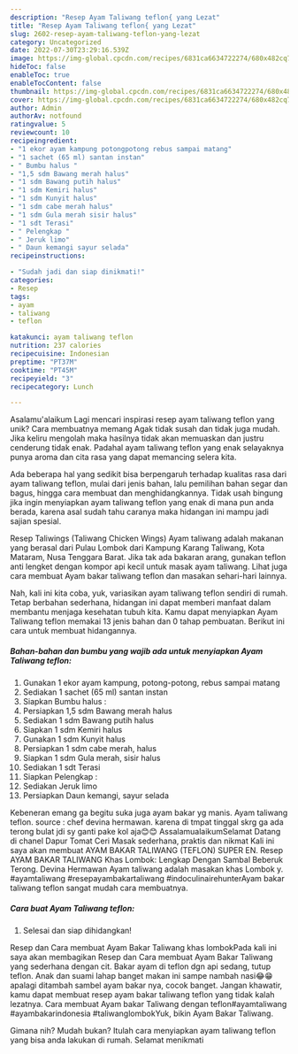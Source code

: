 ```yaml
---
description: "Resep Ayam Taliwang teflon{ yang Lezat"
title: "Resep Ayam Taliwang teflon{ yang Lezat"
slug: 2602-resep-ayam-taliwang-teflon-yang-lezat
category: Uncategorized
date: 2022-07-30T23:29:16.539Z
image: https://img-global.cpcdn.com/recipes/6831ca6634722274/680x482cq70/ayam-taliwang-teflon-foto-resep-utama.jpg
hideToc: false
enableToc: true
enableTocContent: false
thumbnail: https://img-global.cpcdn.com/recipes/6831ca6634722274/680x482cq70/ayam-taliwang-teflon-foto-resep-utama.jpg
cover: https://img-global.cpcdn.com/recipes/6831ca6634722274/680x482cq70/ayam-taliwang-teflon-foto-resep-utama.jpg
author: Admin
authorAv: notfound
ratingvalue: 5
reviewcount: 10
recipeingredient:
- "1 ekor ayam kampung potongpotong rebus sampai matang"
- "1 sachet (65 ml) santan instan"
- " Bumbu halus "
- "1,5 sdm Bawang merah halus"
- "1 sdm Bawang putih halus"
- "1 sdm Kemiri halus"
- "1 sdm Kunyit halus"
- "1 sdm cabe merah halus"
- "1 sdm Gula merah sisir halus"
- "1 sdt Terasi"
- " Pelengkap "
- " Jeruk limo"
- " Daun kemangi sayur selada"
recipeinstructions:

- "Sudah jadi dan siap dinikmati!"
categories:
- Resep
tags:
- ayam
- taliwang
- teflon

katakunci: ayam taliwang teflon 
nutrition: 237 calories
recipecuisine: Indonesian
preptime: "PT37M"
cooktime: "PT45M"
recipeyield: "3"
recipecategory: Lunch

---
```



Asalamu'alaikum Lagi mencari inspirasi resep ayam taliwang teflon yang unik? Cara membuatnya memang Agak tidak susah dan tidak juga mudah. Jika keliru mengolah maka hasilnya tidak akan memuaskan dan justru cenderung tidak enak. Padahal ayam taliwang teflon yang enak selayaknya punya aroma dan cita rasa yang dapat memancing selera kita.


Ada beberapa hal yang sedikit bisa berpengaruh terhadap kualitas rasa dari ayam taliwang teflon, mulai dari jenis bahan, lalu pemilihan bahan segar dan bagus, hingga cara membuat dan menghidangkannya. Tidak usah bingung jika ingin menyiapkan ayam taliwang teflon yang enak di mana pun anda berada, karena asal sudah tahu caranya maka hidangan ini mampu jadi sajian spesial.

Resep Taliwings (Taliwang Chicken Wings) Ayam taliwang adalah makanan yang berasal dari Pulau Lombok dari Kampung Karang Taliwang, Kota Mataram, Nusa Tenggara Barat. Jika tak ada bakaran arang, gunakan teflon anti lengket dengan kompor api kecil untuk masak ayam taliwang. Lihat juga cara membuat Ayam bakar taliwang teflon dan masakan sehari-hari lainnya.


Nah, kali ini kita coba, yuk, variasikan ayam taliwang teflon sendiri di rumah. Tetap berbahan sederhana, hidangan ini dapat memberi manfaat dalam membantu menjaga kesehatan tubuh kita. Kamu dapat menyiapkan Ayam Taliwang teflon memakai 13 jenis bahan dan 0 tahap pembuatan. Berikut ini cara untuk membuat hidangannya.

<!--inarticleads1-->

##### Bahan-bahan dan bumbu yang wajib ada untuk menyiapkan Ayam Taliwang teflon:

1. Gunakan 1 ekor ayam kampung, potong-potong, rebus sampai matang
1. Sediakan 1 sachet (65 ml) santan instan
1. Siapkan  Bumbu halus :
1. Persiapkan 1,5 sdm Bawang merah halus
1. Sediakan 1 sdm Bawang putih halus
1. Siapkan 1 sdm Kemiri halus
1. Gunakan 1 sdm Kunyit halus
1. Persiapkan 1 sdm cabe merah, halus
1. Siapkan 1 sdm Gula merah, sisir halus
1. Sediakan 1 sdt Terasi
1. Siapkan  Pelengkap :
1. Sediakan  Jeruk limo
1. Persiapkan  Daun kemangi, sayur selada


Kebeneran emang ga begitu suka juga ayam bakar yg manis. Ayam taliwang teflon. source : chef devina hermawan. karena di tmpat tinggal skrg ga ada terong bulat jdi sy ganti pake kol aja😊😊 AssalamualaikumSelamat Datang di chanel Dapur Tomat Ceri Masak sederhana, praktis dan nikmat Kali ini saya akan membuat AYAM BAKAR TALIWANG (TEFLON) SUPER EN. Resep AYAM BAKAR TALIWANG Khas Lombok: Lengkap Dengan Sambal Beberuk Terong. Devina Hermawan Ayam taliwang adalah masakan khas Lombok y. #ayamtaliwang #resepayambakartaliwang #indoculinairehunterAyam bakar taliwang teflon sangat mudah cara membuatnya. 

<!--inarticleads2-->

##### Cara buat Ayam Taliwang teflon:


1. Selesai dan siap dihidangkan!

Resep dan Cara membuat Ayam Bakar Taliwang khas lombokPada kali ini saya akan membagikan Resep dan Cara membuat Ayam Bakar Taliwang yang sederhana dengan cit. Bakar ayam di teflon dgn api sedang, tutup teflon. Anak dan suami lahap banget makan ini sampe nambah nasi😂😁 apalagi ditambah sambel ayam bakar nya, cocok banget. Jangan khawatir, kamu dapat membuat resep ayam bakar taliwang teflon yang tidak kalah lezatnya. Cara membuat Ayam bakar Taliwang dengan teflon#ayamtaliwang #ayambakarindonesia #taliwanglombokYuk, bikin Ayam Bakar Taliwang. 

Gimana nih? Mudah bukan? Itulah cara menyiapkan ayam taliwang teflon yang bisa anda lakukan di rumah. Selamat menikmati
